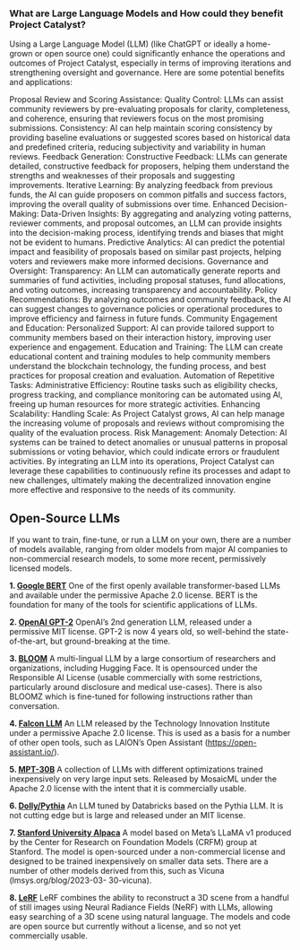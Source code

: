 ### What are Large Language Models and How could they benefit Project Catalyst?

Using a Large Language Model (LLM) (like ChatGPT or ideally a home-grown or open source one) could significantly enhance the operations and outcomes of Project Catalyst, especially in terms of improving iterations and strengthening oversight and governance. Here are some potential benefits and applications:

Proposal Review and Scoring Assistance:
Quality Control: LLMs can assist community reviewers by pre-evaluating proposals for clarity, completeness, and coherence, ensuring that reviewers focus on the most promising submissions.
Consistency: AI can help maintain scoring consistency by providing baseline evaluations or suggested scores based on historical data and predefined criteria, reducing subjectivity and variability in human reviews.
Feedback Generation:
Constructive Feedback: LLMs can generate detailed, constructive feedback for proposers, helping them understand the strengths and weaknesses of their proposals and suggesting improvements.
Iterative Learning: By analyzing feedback from previous funds, the AI can guide proposers on common pitfalls and success factors, improving the overall quality of submissions over time.
Enhanced Decision-Making:
Data-Driven Insights: By aggregating and analyzing voting patterns, reviewer comments, and proposal outcomes, an LLM can provide insights into the decision-making process, identifying trends and biases that might not be evident to humans.
Predictive Analytics: AI can predict the potential impact and feasibility of proposals based on similar past projects, helping voters and reviewers make more informed decisions.
Governance and Oversight:
Transparency: An LLM can automatically generate reports and summaries of fund activities, including proposal statuses, fund allocations, and voting outcomes, increasing transparency and accountability.
Policy Recommendations: By analyzing outcomes and community feedback, the AI can suggest changes to governance policies or operational procedures to improve efficiency and fairness in future funds.
Community Engagement and Education:
Personalized Support: AI can provide tailored support to community members based on their interaction history, improving user experience and engagement.
Education and Training: The LLM can create educational content and training modules to help community members understand the blockchain technology, the funding process, and best practices for proposal creation and evaluation.
Automation of Repetitive Tasks:
Administrative Efficiency: Routine tasks such as eligibility checks, progress tracking, and compliance monitoring can be automated using AI, freeing up human resources for more strategic activities.
Enhancing Scalability:
Handling Scale: As Project Catalyst grows, AI can help manage the increasing volume of proposals and reviews without compromising the quality of the evaluation process.
Risk Management:
Anomaly Detection: AI systems can be trained to detect anomalies or unusual patterns in proposal submissions or voting behavior, which could indicate errors or fraudulent activities.
By integrating an LLM into its operations, Project Catalyst can leverage these capabilities to continuously refine its processes and adapt to new challenges, ultimately making the decentralized innovation engine more effective and responsive to the needs of its community.

## Open-Source LLMs

If you want to train, fine-tune, or run a LLM on your own, there are a number of models available, ranging from older models from major AI companies to non-commercial research models, to some more recent, permissively licensed models.

**1. [Google BERT](https://github.com/google-research/bert)**
One of the first openly available transformer-based LLMs and available under the permissive Apache 2.0 license.
BERT is the foundation for many of the tools for scientific applications of LLMs.

**2. [OpenAI GPT-2](https://github.com/openai/gpt-2)**
OpenAI’s 2nd generation LLM, released under a permissive MIT license. GPT-2 is now 4 years old, so well-behind the
state-of-the-art, but ground-breaking at the time.

**3. [BLOOM](https://bigscience.huggingface.co/blog/bloom)**
A multi-lingual LLM by a large consortium of researchers and organizations, including Hugging Face. It is opensourced under the Responsible AI License (usable commercially with some restrictions, particularly around
disclosure and medical use-cases). There is also BLOOMZ which is fine-tuned for following instructions rather than
conversation.

**4. [Falcon LLM](https://huggingface.co/tiiuae)**
An LLM released by the Technology Innovation Institute under a permissive Apache 2.0 license. This is used as a
basis for a number of other open tools, such as LAION’s Open Assistant (https://open-assistant.io/).

**5. [MPT-30B](https://mosaicml.com/blog/mpt-30b)**
A collection of LLMs with different optimizations trained inexpensively on very large input sets. Released by
MosaicML under the Apache 2.0 license with the intent that it is commercially usable.

**6. [Dolly/Pythia](https://huggingface.co/databricks/dolly-v2-12b)**
An LLM tuned by Databricks based on the Pythia LLM. It is not cutting edge but is large and released under an MIT
license.

**7. [Stanford University Alpaca](https://crfm.stanford.edu/2023/03/13/alpaca.html)**
A model based on Meta’s LLaMA v1 produced by the Center for Research on Foundation Models (CRFM) group at
Stanford. The model is open-sourced under a non-commercial license and designed to be trained inexpensively on
smaller data sets. There are a number of other models derived from this, such as Vicuna (lmsys.org/blog/2023-03-
30-vicuna).

**8. [LeRF](https://lerf.io)**
LeRF combines the ability to reconstruct a 3D scene from a handful of still images using Neural Radiance Fields
(NeRF) with LLMs, allowing easy searching of a 3D scene using natural language. The models and code are open
source but currently without a license, and so not yet commercially usable.
